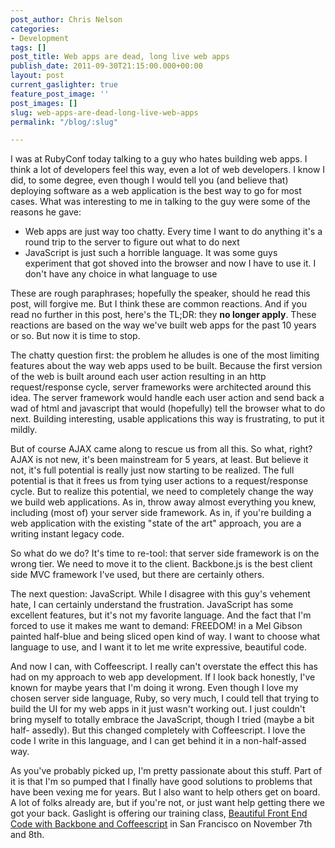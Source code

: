 ```yaml
---
post_author: Chris Nelson
categories:
- Development
tags: []
post_title: Web apps are dead, long live web apps
publish_date: 2011-09-30T21:15:00.000+00:00
layout: post
current_gaslighter: true
feature_post_image: ''
post_images: []
slug: web-apps-are-dead-long-live-web-apps
permalink: "/blog/:slug"

---
```

I was at RubyConf today talking to a guy who hates building web apps.  I think
a lot of developers feel this way, even a lot of web developers.  I know I
did, to some degree, even though I would tell you (and believe that) deploying
software as a web application is the best way to go for most cases.  What was
interesting to me in talking to the guy were some of the reasons he gave:

  * Web apps are just way too chatty.  Every time I want to do anything it's
    a round trip to the server to figure out what to do next
  * JavaScript is just such a horrible language.  It was some guys experiment
    that got shoved into the browser and now I have to use it.  I don't have
    any choice in what language to use

These are rough paraphrases; hopefully the speaker, should he read this post,
will forgive me. But I think these are common reactions. And if you read no
further in this post, here's the TL;DR: they **no longer apply**. These
reactions are based on the way we've built web apps for the past 10 years or
so. But now it is time to stop.

The chatty question first: the problem he alludes is one of the most limiting
features about the way web apps used to be built.  Because the first version
of the web is built around each user action resulting in an http
request/response cycle, server frameworks were architected around this idea.
The server framework would handle each user action and send back a wad of html
and javascript that would (hopefully) tell the browser what to do next.
Building interesting, usable applications this way is frustrating, to put it
mildly.

But of course AJAX came along to rescue us from all this.  So what, right?
AJAX is not new, it's been mainstream for 5 years, at least.  But believe it
not, it's full potential is really just now starting to be realized.  The full
potential is that it frees us from tying user actions to a request/response
cycle.  But to realize this potential, we need to completely change the way we
build web applications.  As in, throw away almost everything you knew,
including (most of) your server side framework.  As in, if you're building a
web application with the existing "state of the art" approach, you are a
writing instant legacy code.

So what do we do?  It's time to re-tool: that server side framework is on the
wrong tier.  We need to move it to the client.  Backbone.js is the best client
side MVC framework I've used, but there are certainly others.

The next question: JavaScript.  While I disagree with this guy's vehement
hate, I can certainly understand the frustration.  JavaScript has some
excellent features, but it's not my favorite language.  And the fact that I'm
forced to use it makes me want to demand: FREEDOM! in a Mel Gibson painted
half-blue and being sliced open kind of way.  I want to choose what language
to use, and I want it to let me write expressive, beautiful code.

And now I can, with Coffeescript.  I really can't overstate the effect this
has had on my approach to web app development.  If I look back honestly, I've
known for maybe years that I'm doing it wrong.  Even though I love my chosen
server side language, Ruby, so very much, I could tell that trying to build
the UI for my web apps in it just wasn't working out.  I just couldn't bring
myself to totally embrace the JavaScript, though I tried (maybe a bit half-
assedly).  But this changed completely with Coffeescript.  I love the code I
write in this language, and I can get behind it in a non-half-assed way.

As you've probably picked up, I'm pretty passionate about this stuff.  Part of
it is that I'm so pumped that I finally have good solutions to problems that
have been vexing me for years.  But I also want to help others get on board.
A lot of folks already are, but if you're not, or just want help getting there
we got your back.  Gaslight is offering our training class,
[Beautiful Front End Code with Backbone and
Coffeescript](http://training.gaslightsoftware.com) in San Francisco on
November 7th and 8th.
